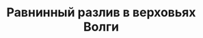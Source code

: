 ---
title: 'Равнинный разлив в верховьях Волги'
location: ''
tags: [all]
category: paddling-2700km-along-the-volga-2010
---